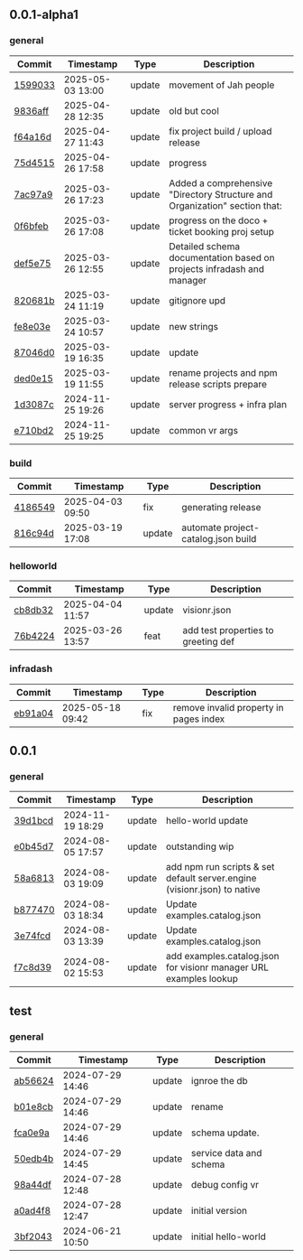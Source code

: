 ## 0.0.1-alpha1

### general
| Commit | Timestamp | Type | Description |
| ------ | --------- | ---- | ----------- |
| [1599033](https://github.com/plan-vision/visionr-examples/commit/15990332ae25b139c4fbd8715d535509716a1449) | 2025-05-03 13:00 | update | movement of Jah people |
| [9836aff](https://github.com/plan-vision/visionr-examples/commit/9836aff43744de26e8f4ebf5dba3a48ae3474f7f) | 2025-04-28 12:35 | update | old but cool |
| [f64a16d](https://github.com/plan-vision/visionr-examples/commit/f64a16d6034d57cbfbd0dd9537d7593dfdf2d22c) | 2025-04-27 11:43 | update | fix project build / upload release |
| [75d4515](https://github.com/plan-vision/visionr-examples/commit/75d45152d733b7dea9c8d2312cc2177eac479043) | 2025-04-26 17:58 | update | progress |
| [7ac97a9](https://github.com/plan-vision/visionr-examples/commit/7ac97a94f0ee91d0120e1391d43d052350b2259e) | 2025-03-26 17:23 | update | Added a comprehensive "Directory Structure and Organization" section that: |
| [0f6bfeb](https://github.com/plan-vision/visionr-examples/commit/0f6bfeb6422446048ea8fd30c2106e66f1020f12) | 2025-03-26 17:08 | update | progress on the doco + ticket booking proj setup |
| [def5e75](https://github.com/plan-vision/visionr-examples/commit/def5e759abb4fd9458c3fec2f577532e257defee) | 2025-03-26 12:55 | update | Detailed schema documentation based on projects infradash and manager |
| [820681b](https://github.com/plan-vision/visionr-examples/commit/820681bcd0351573856e1bfac54a7aa0971f3f6c) | 2025-03-24 11:19 | update | gitignore upd |
| [fe8e03e](https://github.com/plan-vision/visionr-examples/commit/fe8e03e3c528d23b5e9e95a0c73d334237b89ff4) | 2025-03-24 10:57 | update | new strings |
| [87046d0](https://github.com/plan-vision/visionr-examples/commit/87046d0f75488e00ec0faf61aa8f19c335f81806) | 2025-03-19 16:35 | update | update |
| [ded0e15](https://github.com/plan-vision/visionr-examples/commit/ded0e15f82063839ac2e1ea227d7acc1f4b81fc7) | 2025-03-19 11:55 | update | rename projects and npm release scripts prepare |
| [1d3087c](https://github.com/plan-vision/visionr-examples/commit/1d3087c96ab2846a88fd8545073e65417ce236c6) | 2024-11-25 19:26 | update | server progress + infra plan |
| [e710bd2](https://github.com/plan-vision/visionr-examples/commit/e710bd284546d6ccd3595471898a63ae49d8cca9) | 2024-11-25 19:25 | update | common vr args |

### build
| Commit | Timestamp | Type | Description |
| ------ | --------- | ---- | ----------- |
| [4186549](https://github.com/plan-vision/visionr-examples/commit/4186549475e9d3252ae6d833a880d108e60b540b) | 2025-04-03 09:50 | fix | generating release |
| [816c94d](https://github.com/plan-vision/visionr-examples/commit/816c94db80b1e11d0d93de618c114430aefcb13a) | 2025-03-19 17:08 | update | automate project-catalog.json build |

### helloworld
| Commit | Timestamp | Type | Description |
| ------ | --------- | ---- | ----------- |
| [cb8db32](https://github.com/plan-vision/visionr-examples/commit/cb8db3276eae230e4a0b12aba747c3b5e02f9dfc) | 2025-04-04 11:57 | update | visionr.json |
| [76b4224](https://github.com/plan-vision/visionr-examples/commit/76b42248498d80e4d52bca99f874303917f98d8d) | 2025-03-26 13:57 | feat | add test properties to greeting def |

### infradash
| Commit | Timestamp | Type | Description |
| ------ | --------- | ---- | ----------- |
| [eb91a04](https://github.com/plan-vision/visionr-examples/commit/eb91a04dc68cfd3512fe7804be43f9cf7e38c9d1) | 2025-05-18 09:42 | fix | remove invalid property in pages index |

## 0.0.1

### general
| Commit | Timestamp | Type | Description |
| ------ | --------- | ---- | ----------- |
| [39d1bcd](https://github.com/plan-vision/visionr-examples/commit/39d1bcd4dcf1166a08dfa40531cec700f70f34ae) | 2024-11-19 18:29 | update | hello-world update |
| [e0b45d7](https://github.com/plan-vision/visionr-examples/commit/e0b45d768ce99719a4fff402ad645f8b96cd9d74) | 2024-08-05 17:57 | update | outstanding wip |
| [58a6813](https://github.com/plan-vision/visionr-examples/commit/58a68130644d4b0a5b3ce4cea04b24c8fcc82367) | 2024-08-03 19:09 | update | add npm run scripts & set default server.engine (visionr.json) to native |
| [b877470](https://github.com/plan-vision/visionr-examples/commit/b87747060dca8a0c0a78f37ac91d56f84164dc2f) | 2024-08-03 18:34 | update | Update examples.catalog.json |
| [3e74fcd](https://github.com/plan-vision/visionr-examples/commit/3e74fcd77ff0eb0618cb8b4b64cd41ca5cc69ba6) | 2024-08-03 13:39 | update | Update examples.catalog.json |
| [f7c8d39](https://github.com/plan-vision/visionr-examples/commit/f7c8d39c738b51bfb6d3418cbaf5688d2b505952) | 2024-08-02 15:53 | update | add examples.catalog.json for visionr manager URL examples lookup |

## test

### general
| Commit | Timestamp | Type | Description |
| ------ | --------- | ---- | ----------- |
| [ab56624](https://github.com/plan-vision/visionr-examples/commit/ab5662471e92271d8f3fc60d068ceeeaad4d0e74) | 2024-07-29 14:46 | update | ignroe the db |
| [b01e8cb](https://github.com/plan-vision/visionr-examples/commit/b01e8cbc2bf8452afb7c010fc7f654e88469fe0b) | 2024-07-29 14:46 | update | rename |
| [fca0e9a](https://github.com/plan-vision/visionr-examples/commit/fca0e9aeda4e84740c720bae4331af3bc1924632) | 2024-07-29 14:46 | update | schema update. |
| [50edb4b](https://github.com/plan-vision/visionr-examples/commit/50edb4b232584bdeb655abb01910a9afa4a3395f) | 2024-07-29 14:45 | update | service data and schema |
| [98a44df](https://github.com/plan-vision/visionr-examples/commit/98a44df60672cd408a7601f1b83f9bd8df12696d) | 2024-07-28 12:48 | update | debug config vr |
| [a0ad4f8](https://github.com/plan-vision/visionr-examples/commit/a0ad4f8ca1ea4623bc44b7f8cee416cfc0b515e7) | 2024-07-28 12:47 | update | initial version |
| [3bf2043](https://github.com/plan-vision/visionr-examples/commit/3bf204342087cd5f6ecaa400fd688910cb44ad5c) | 2024-06-21 10:50 | update | initial hello-world |